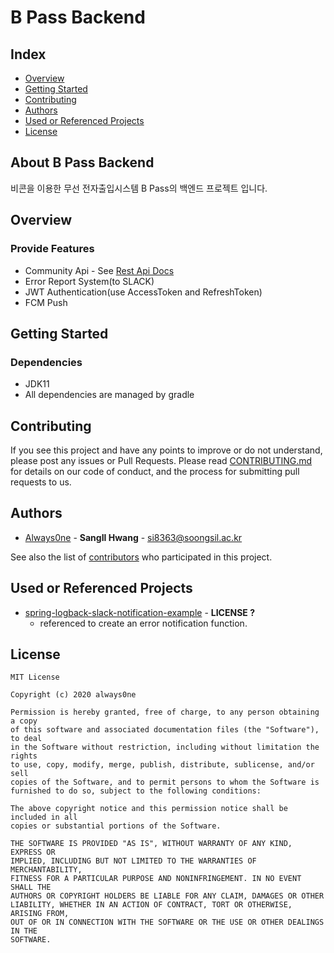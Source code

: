 # B Pass Backend 
## Index
  - [Overview](#overview) 
  - [Getting Started](#getting-started)
  - [Contributing](#contributing)
  - [Authors](#authors)
  - [Used or Referenced Projects](Used-or-Referenced-Projects)
  - [License](#license)

## About B Pass Backend
비콘을 이용한 무선 전자출입시스템 B Pass의 백엔드 프로젝트 입니다.

## Overview
### Provide Features
- Community Api - See [Rest Api Docs](https://swbpass.github.io/backend/ApiDocs.html)
- Error Report System(to SLACK)
- JWT Authentication(use AccessToken and RefreshToken)
- FCM Push

## Getting Started
### Dependencies
- JDK11
- All dependencies are managed by gradle

## Contributing

If you see this project and have any points to improve or do not understand, please post any issues or Pull Requests.
Please read [CONTRIBUTING.md](CONTRIBUTING.md) for details on our code
of conduct, and the process for submitting pull requests to us.

## Authors
  - [Always0ne](https://github.com/Always0ne) - **SangIl Hwang** - <si8363@soongsil.ac.kr>

See also the list of [contributors](https://github.com/SWbpass/backend/contributors)
who participated in this project.

## Used or Referenced Projects
 - [spring-logback-slack-notification-example](https://github.com/brant-hwang/spring-logback-slack-notification-example) - **LICENSE ?** 
    - referenced to create an error notification function.

## License
```
MIT License

Copyright (c) 2020 always0ne

Permission is hereby granted, free of charge, to any person obtaining a copy
of this software and associated documentation files (the "Software"), to deal
in the Software without restriction, including without limitation the rights
to use, copy, modify, merge, publish, distribute, sublicense, and/or sell
copies of the Software, and to permit persons to whom the Software is
furnished to do so, subject to the following conditions:

The above copyright notice and this permission notice shall be included in all
copies or substantial portions of the Software.

THE SOFTWARE IS PROVIDED "AS IS", WITHOUT WARRANTY OF ANY KIND, EXPRESS OR
IMPLIED, INCLUDING BUT NOT LIMITED TO THE WARRANTIES OF MERCHANTABILITY,
FITNESS FOR A PARTICULAR PURPOSE AND NONINFRINGEMENT. IN NO EVENT SHALL THE
AUTHORS OR COPYRIGHT HOLDERS BE LIABLE FOR ANY CLAIM, DAMAGES OR OTHER
LIABILITY, WHETHER IN AN ACTION OF CONTRACT, TORT OR OTHERWISE, ARISING FROM,
OUT OF OR IN CONNECTION WITH THE SOFTWARE OR THE USE OR OTHER DEALINGS IN THE
SOFTWARE.
```
